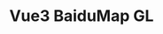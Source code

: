 ---
layout: home

title: Vue3 BaiduMap GL
titleTemplate: Vite & Vue Powered Static Site Generator

hero:
  name: Vue3 BaiduMap GL
  text: Vue3 & baidu-map-gl & TypeScript
  tagline: 一套基于 Vue 3.0 和百度地图gl的地图组件。
  image:
    src: /logo.png
    alt: Vue3 BaiduMap GL
  actions:
    - theme: brand
      text: 开始使用
      link: /zh/guide/
    - theme: alt
      text: View on GitHub
      link: https://github.com/yue1123/vue3-baidu-map-gl

features:
  - icon: 🪄
    title: '"化繁为简"'
    details: 将百度地图繁琐的Api精简，使用简单

  - icon: ✨
    title: 比较完整
    details: 提供的组件和 hooks 能覆盖大部分使用场景
    
  - icon: ⚡
    title: Composition Api + Ts
    details: 面向未来，更好的性能，和你的 Ts 项目无缝衔接

  - icon: 🧩 
    title: tree shaking 支持
    details: 模块分包，只打包你所用到的

  - icon: 🚰
    title: 体验良好
    details: 支持volar，组件提供完善的代码提示，与用户逻辑保持一致

  - icon: 🌏
    title: WebGl
    details: 基于百度地图Gl版，WebGL对地图、覆盖物等进行渲染，支持3D视角展示地图
---